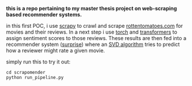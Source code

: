 **this is a repo pertaining to my master thesis project on web-scraping based recommender systems.**

in this first POC, i use [scrapy](https://docs.scrapy.org/en/latest/index.html) to crawl and scrape [rottentomatoes.com](https://www.rottentomatoes.com) for movies and their reviews. In a next step i use [torch](https://pypi.org/project/torch/) and [transformers](https://pypi.org/project/transformers/) to assign sentiment scores to those reviews. These results are then fed into a recommender system ([surprise](https://pypi.org/project/scikit-surprise/)) where an [SVD algorithm](https://medium.com/@ritik_gupta/how-singular-value-decomposition-svd-is-used-in-recommendation-systems-clearly-explained-201b24e175db) tries to predict how a reviewer might rate a given movie.

simply run this to try it out:

    cd scrapomender
    python run_pipeline.py
